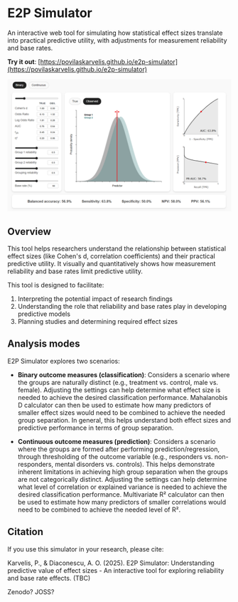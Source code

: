 # E2P Simulator

An interactive web tool for simulating how statistical effect sizes translate into practical predictive utility, with adjustments for measurement reliability and base rates. 

**Try it out**: [https://povilaskarvelis.github.io/e2p-simulator](https://povilaskarvelis.github.io/e2p-simulator)

![Screenshot of the simulator](screenshot.png)

## Overview

This tool helps researchers understand the relationship between statistical effect sizes (like Cohen's d, correlation coefficients) and their practical predictive utility. It visually and quantitatively shows how measurement reliability and base rates limit predictive utility.

This tool is designed to facilitate:

1. Interpreting the potential impact of research findings 
2. Understanding the role that reliability and base rates play in developing predictive models
3. Planning studies and determining required effect sizes


## Analysis modes

E2P Simulator explores two scenarios:

- **Binary outcome measures (classification)**: Considers a scenario where the groups are naturally distinct (e.g., treatment vs. control, male vs. female). Adjusting the settings can help determine what effect size is needed to achieve the desired classification performance. Mahalanobis D calculator can then be used to estimate how many predictors of smaller effect sizes would need to be combined to achieve the needed group separation. In general, this helps understand both effect sizes and predictive performance in terms of group separation. 

- **Continuous outcome measures (prediction)**: Considers a scenario where the groups are formed after performing prediction/regression, through thresholding of the outcome variable (e.g., responders vs. non-responders, mental disorders vs. controls). This helps demonstrate inherent limitations in achieving high group separation when the groups are not categorically distinct. Adjusting the settings can help determine what level of correlation or explained variance is needed to achieve the desired classification performance. Multivariate R² calculator can then be used to estimate how many predictors of smaller correlations would need to be combined to achieve the needed level of R².

## Citation

If you use this simulator in your research, please cite:

Karvelis, P., & Diaconescu, A. O. (2025). E2P Simulator: Understanding predictive value of effect sizes - 
An interactive tool for exploring reliability and base rate effects. (TBC)

Zenodo?
JOSS?

